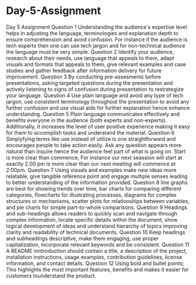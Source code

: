 # Day-5-Assignment
Day  5 Assignment
Question 1
Understanding the audience's expertise level helps in adjusting the language, terminologies and explanation depth to ensure comprehension and avoid confusion. For instance if the audience is tech experts then one can use tech jargon and for non-technical audience the language must be very simple.
Question 2
Identify your audience, research about their needs, use language that appeals to them, adapt visuals and formats that appeals to them, give relevant examples and case studies and gather feedback after information delivery for future improvement.
Question 3
By conducting pre-assesments before presentations, asking targeted questions during the presentation and actively listening to signs of confusion during presentation to restrategize your language. 
Question 4
Use plain language and avoid any type of tech jargon, use consistent terminology throughout the presentation to avoid any further confusion and use visual aids for further explanation hence enhance understandng.
Question 5
Plain language communicates effectively and benefits everyone in the audience (both experts and non-experts). Additionally, it increases the level of user positive experience making it easy for them to accomplish tasks and understand the material.
Question 6
Simplyfying terms like use instead of utilize is one straightforward and encourages people to take action easily. Ask any question appears more natural than inquire hence the audience feel part of what is going on. Start is more clear than commence, For instance our next seassion will start at exactly 2.00 pm is more clear than our next meeting will commence at 2.00pm.
Question 7
Using visuals and examples make new ideas more relatable, give tangible reference point and engage multiple senses leading to better understanding of the information provided.
Question 8
line graphs are best for showing trends over time, bar charts for comparing different categories, flowcharts for illustrating processes, diagrams for complex structures or mechanisms, scatter plots for relationships between variables, and pie charts for simple part-to-whole comparisons.
Question 9 
Headings and sub-headings allows readers to quickly scan and navigate through complex information, locate specific details within the document, show logical development of ideas and understand hierarchy of topics improving clarity and readability of technical documents.
Question 10
Keep headings and subheadings descriptive, make them engaging, use proper capitalization, incorporate relevant keywords and be consistent.
Question 11
A README inntroduction should contain a title, a description of the project, installation instructions, usage examples, contribution guidelines, license information, and contact details.
Question 12
Using bold and bullet points; This highlights the most important features, benefits and makes it easier for customers tounderstand the product.
